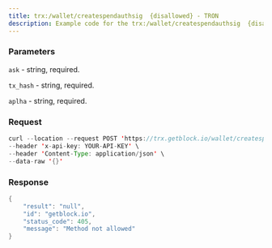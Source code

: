 ```yaml
---
title: trx:/wallet/createspendauthsig  {disallowed} - TRON
description: Example code for the trx:/wallet/createspendauthsig  {disallowed} rest method. Сomplete guide on how to use trx:/wallet/createspendauthsig  {disallowed} rest in GetBlock.io Web3 documentation.
---
```


### Parameters


`ask` - string, required.

`tx_hash` - string, required.

`aplha` - string, required.

### Request

``` java
curl --location --request POST 'https://trx.getblock.io/wallet/createspendauthsig' \
--header 'x-api-key: YOUR-API-KEY' \
--header 'Content-Type: application/json' \
--data-raw '{}'
```

###  Response

``` java
{
    "result": "null",
    "id": "getblock.io",
    "status_code": 405,
    "message": "Method not allowed"
}
```

